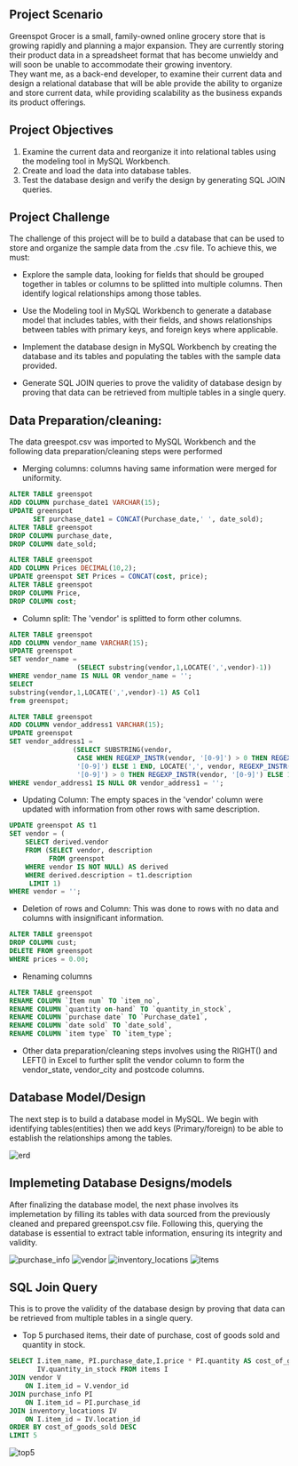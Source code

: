 ## Project Scenario

Greenspot Grocer is a small, family-owned online grocery store that is growing rapidly and planning a major expansion. They are currently storing their product data in a spreadsheet format that has become unwieldy and will soon be unable to accommodate their growing inventory.  
They want me, as a back-end developer, to examine their current data and design a relational database that will be able provide the ability to organize and store current data, while providing scalability as the business expands its product offerings.  

## Project Objectives

1. Examine the current data and reorganize it into relational tables using the modeling tool in MySQL Workbench. 
2. Create and load the data into database tables. 
3. Test the database design and verify the design by generating SQL JOIN queries.

## Project Challenge
The challenge of this project will be to build a database that can be used to store and organize the sample data from the .csv file. 
To achieve this, we must:

* Explore the sample data, looking for fields that should be grouped together in tables or columns to be splitted into multiple columns.
  Then identify logical relationships among those tables.

* Use the Modeling tool in MySQL Workbench to generate a database model that includes tables, with their fields, and shows relationships
  between tables with primary keys, and foreign keys where applicable.

* Implement the database design in MySQL Workbench by creating the database and its tables and populating the tables with the sample data provided. 

* Generate SQL JOIN queries to prove the validity of database design by proving that data can be retrieved from multiple tables in a single query.

## Data Preparation/cleaning: 
The data greespot.csv was imported to MySQL Workbench and the following data preparation/cleaning steps were performed
* Merging columns: columns having same information were merged for uniformity.
```sql
ALTER TABLE greenspot 
ADD COLUMN purchase_date1 VARCHAR(15);
UPDATE greenspot 
      SET purchase_date1 = CONCAT(Purchase_date,' ', date_sold);
ALTER TABLE greenspot 
DROP COLUMN purchase_date, 
DROP COLUMN date_sold;
```
```sql
ALTER TABLE greenspot 
ADD COLUMN Prices DECIMAL(10,2);
UPDATE greenspot SET Prices = CONCAT(cost, price);
ALTER TABLE greenspot 
DROP COLUMN Price, 
DROP COLUMN cost;
```
* Column split: The 'vendor' is splitted to form other columns. 
```sql
ALTER TABLE greenspot 
ADD COLUMN vendor_name VARCHAR(15);
UPDATE greenspot 
SET vendor_name =
			     (SELECT substring(vendor,1,LOCATE(',',vendor)-1))
WHERE vendor_name IS NULL OR vendor_name = '';
SELECT
substring(vendor,1,LOCATE(',',vendor)-1) AS Col1
from greenspot;
```
```sql
ALTER TABLE greenspot 
ADD COLUMN vendor_address1 VARCHAR(15);
UPDATE greenspot 
SET vendor_address1 =
			    (SELECT SUBSTRING(vendor, 
                 CASE WHEN REGEXP_INSTR(vendor, '[0-9]') > 0 THEN REGEXP_INSTR(vendor, 
                 '[0-9]') ELSE 1 END, LOCATE(',', vendor, REGEXP_INSTR(vendor, '[0-9]')) - CASE WHEN REGEXP_INSTR(vendor, 
                 '[0-9]') > 0 THEN REGEXP_INSTR(vendor, '[0-9]') ELSE 1 END) as extracted_address)
WHERE vendor_address1 IS NULL OR vendor_address1 = '';
```
* Updating Column: The empty spaces in the 'vendor' column were updated with information from other rows with same description.
```sql
UPDATE greenspot AS t1
SET vendor = (
    SELECT derived.vendor 
    FROM (SELECT vendor, description
		  FROM greenspot 
	WHERE vendor IS NOT NULL) AS derived
	WHERE derived.description = t1.description
     LIMIT 1)
WHERE vendor = '';
```
* Deletion of rows and Column: This was done to rows with no  data and columns with insignificant information.
```sql
ALTER TABLE greenspot
DROP COLUMN cust; 
DELETE FROM greenspot
WHERE prices = 0.00;
```

* Renaming columns
```sql
ALTER TABLE greenspot 
RENAME COLUMN `Item num` TO `item_no`,
RENAME COLUMN `quantity on-hand` TO `quantity_in_stock`,
RENAME COLUMN `purchase date` TO `Purchase_date1`,
RENAME COLUMN `date sold` TO `date_sold`,
RENAME COLUMN `item type` TO `item_type`;
```
* Other data preparation/cleaning steps involves using the RIGHT() and LEFT() in Excel to further split the vendor column to form the vendor_state, vendor_city and postcode columns.

## Database Model/Design
The next step is to build a database model in MySQL. We begin with identifying tables(entities) then we add keys (Primary/foreign) to be able to establish the relationships among the tables. 

![erd](https://github.com/Piux6/Greenspot-Grocer-Project/assets/128375363/d1b83025-b5f5-4df5-a6a5-21e4c6d7dde6)




## Implemeting Database Designs/models
After finalizing the database model, the next phase involves its implemetation by filling its tables with data sourced from the previously cleaned and prepared greenspot.csv file. Following this, querying the database is essential to extract table information, ensuring its integrity and validity.

![purchase_info](https://github.com/Piux6/Greenspot-Grocer-Project/assets/128375363/0a114a87-71fd-4b74-b80d-3f662724f52b)
![vendor](https://github.com/Piux6/Greenspot-Grocer-Project/assets/128375363/48c0bc1d-7b0b-46ea-be37-4e0144cd37c7)
![inventory_locations](https://github.com/Piux6/Greenspot-Grocer-Project/assets/128375363/95021344-86a4-4741-93de-4793af1d3913)
![items](https://github.com/Piux6/Greenspot-Grocer-Project/assets/128375363/201d5e74-a848-4e5f-8e06-ba3c2317aab1)




## SQL Join Query
This is to prove the validity of the database design by proving that data can be retrieved from multiple tables in a single query.
* Top 5 purchased items, their date of purchase, cost of goods sold and quantity in stock.
```sql
SELECT I.item_name, PI.purchase_date,I.price * PI.quantity AS cost_of_goods_sold, 
	   IV.quantity_in_stock FROM items I
JOIN vendor V
    ON I.item_id = V.vendor_id
JOIN purchase_info PI
    ON I.item_id = PI.purchase_id
JOIN inventory_locations IV
    ON I.item_id = IV.location_id
ORDER BY cost_of_goods_sold DESC
LIMIT 5
```
![top5](https://github.com/Piux6/Greenspot-Grocer-Project/assets/128375363/4d49f1b1-7312-4334-bbb4-9de1218d5e19)




